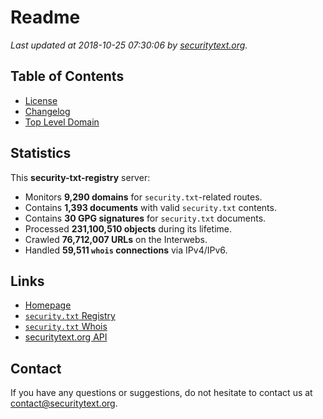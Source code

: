 # Readme

_Last updated at 2018-10-25 07:30:06 by [securitytext.org](https://securitytext.org)._

## Table of Contents

* [License](LICENSE.md)
* [Changelog](CHANGELOG.md)
* [Top Level Domain](TLD.md)

## Statistics

This **security-txt-registry** server:

* Monitors **9,290 domains** for `security.txt`-related routes.
* Contains **1,393 documents** with valid `security.txt` contents.
* Contains **30 GPG signatures** for `security.txt` documents.
* Processed **231,100,510 objects** during its lifetime.
* Crawled **76,712,007 URLs** on the Interwebs.
* Handled **59,511 `whois` connections** via IPv4/IPv6.

## Links

* [Homepage](https://securitytext.org)
* [`security.txt` Registry](https://registry.securitytext.org)
* [`security.txt` Whois](https://whois.securitytext.org)
* [securitytext.org API](https://registry.securitytext.org)

## Contact

If you have any questions or suggestions, do not hesitate to contact us at contact@securitytext.org.
